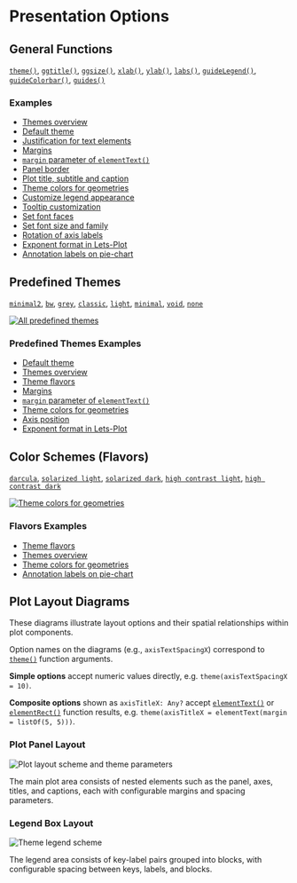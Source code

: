 # Presentation Options

## General Functions

[`theme()`](%api_theme%/theme/index.html),
[`ggtitle()`](%api_label%/ggtitle.html),
[`ggsize()`](%api_lets_plot%/ggsize.html),
[`xlab()`](%api_label%/xlab.html),
[`ylab()`](%api_label%/ylab.html),
[`labs()`](%api_label%/labs.html),
[`guideLegend()`](%api_scale%/guide-legend.html),
[`guideColorbar()`](%api_scale%/guide-colorbar.html),
[`guides()`](%api_scale%/guides.html)

### Examples

- [Themes overview](%nb-themes%)
- [Default theme](%nb-default_theme%)
- [Justification for text elements](%nb-hjust_vjust%)
- [Margins](%nb-margins%)
- [`margin` parameter of `elementText()`](%nb-text_margins%)
- [Panel border](%nb-panel_border%)
- [Plot title, subtitle and caption](%nb-title_subtitle_caption%)
- [Theme colors for geometries](%nb-geom_theme_colors%)
- [Customize legend appearance](%nb-legend_theme%)
- [Tooltip customization](%nb-tooltip_config%)
- [Set font faces](%nb-set_font_faces%)
- [Set font size and family](%nb-font_size_and_family%)
- [Rotation of axis labels](%nb-axis_text_angle%)
- [Exponent format in Lets-Plot](%nb-superscript_exponent%)
- [Annotation labels on pie-chart](%nb-annotations_for_pie%)

## Predefined Themes

[`minimal2`](%api_theme%/theme-minimal2.html),
[`bw`](%api_theme%/theme-b-w.html),
[`grey`](%api_theme%/theme-grey.html),
[`classic`](%api_theme%/theme-classic.html),
[`light`](%api_theme%/theme-light.html),
[`minimal`](%api_theme%/theme-minimal.html),
[`void`](%api_theme%/theme-void.html),
[`none`](%api_theme%/theme-none.html)

<a href="%nb-complete_themes%">
    <img alt="All predefined themes" src="complete_themes.png" style="block"/>
</a>

### Predefined Themes Examples

- [Default theme](%nb-default_theme%)
- [Themes overview](%nb-themes%)
- [Theme flavors](%nb-theme_flavors%)
- [Margins](%nb-margins%)
- [`margin` parameter of `elementText()`](%nb-text_margins%)
- [Theme colors for geometries](%nb-geom_theme_colors%)
- [Axis position](%nb-axis_position%)
- [Exponent format in Lets-Plot](%nb-superscript_exponent%)

## Color Schemes (Flavors)

[`darcula`](%api_theme%/flavor-darcula.html),
[`solarized light`](%api_theme%/flavor-solarized-light.html),
[`solarized dark`](%api_theme%/flavor-solarized-dark.html),
[`high contrast light`](%api_theme%/flavor-high-contrast-light.html),
[`high contrast dark`](%api_theme%/flavor-high-contrast-dark.html)

<a href="%nb-geom_theme_colors%">
    <img alt="Theme colors for geometries" src="flavors.png" style="block"/>
</a>

### Flavors Examples

- [Theme flavors](%nb-theme_flavors%)
- [Themes overview](%nb-themes%)
- [Theme colors for geometries](%nb-geom_theme_colors%)
- [Annotation labels on pie-chart](%nb-annotations_for_pie%)

## Plot Layout Diagrams

These diagrams illustrate layout options and their spatial relationships within plot components.

Option names on the diagrams (e.g., `axisTextSpacingX`) correspond to [`theme()`](%api_theme%/theme/index.html) function arguments.

**Simple options** accept numeric values directly, e.g. `theme(axisTextSpacingX = 10)`.

**Composite options** shown as `axisTitleX: Any?` accept [`elementText()`](%api_theme%/element-text.html) or [`elementRect()`](%api_theme%/element-rect.html) function results, e.g. `theme(axisTitleX = elementText(margin = listOf(5, 5)))`.

### Plot Panel Layout

<img src="plot_layout_scheme.png" alt="Plot layout scheme and theme parameters" style="block"/>

The main plot area consists of nested elements such as the panel, axes, titles, and captions, each with configurable margins and spacing parameters.

### Legend Box Layout

<img src="theme_legend_scheme.png" alt="Theme legend scheme" style="block"/>

The legend area consists of key-label pairs grouped into blocks, with configurable spacing between keys, labels, and blocks.